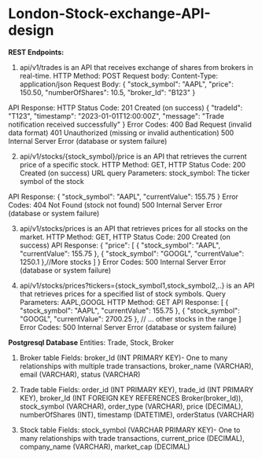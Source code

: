 # London-Stock-exchange-API-design

**REST Endpoints:**
1. api/v1/trades is an API that receives exchange of shares from brokers in real-time.
   HTTP Method: POST
   Request body: Content-Type: application/json
Request Body:
{
  "stock_symbol": "AAPL",
  "price": 150.50,
  "numberOfShares": 10.5,
  "broker_Id": "B123"
}

API Response:
HTTP Status Code: 201 Created (on success)
{
  "tradeId": "T123",
  "timestamp": "2023-01-01T12:00:00Z",
  "message": "Trade notification received successfully"
}
Error Codes:
400 Bad Request (invalid data format)
401 Unauthorized (missing or invalid authentication)
500 Internal Server Error (database or system failure)

2. api/v1/stocks/{stock_symbol}/price is an API that retrieves the current price of a specific stock.
HTTP Method: GET, HTTP Status Code: 200 Created (on success)
URL query Parameters: stock_symbol: The ticker symbol of the stock

API Response:
{
  "stock_symbol": "AAPL",
  "currentValue": 155.75
}
Error Codes:
404 Not Found (stock not found)
500 Internal Server Error (database or system failure)

3. api/v1/stocks/prices is an API that retrieves prices for all stocks on the market.
   HTTP Method: GET, HTTP Status Code: 200 Created (on success)
   API Response:
   {
    "price": [
        {
            "stock_symbol": "AAPL",
            "currentValue": 155.75
        },
        {
            "stock_symbol": "GOOGL",
            "currentValue": 1250.1
        },//More stocks
    ]
}
Error Codes:
500 Internal Server Error (database or system failure)

5. api/v1/stocks/prices?tickers={stock_symbol1,stock_symbol2,..} is an API that retrieves prices for a specified list of stock symbols.
Query Parameters: AAPL,GOOGL
HTTP Method: GET
API Response:
[
  {
    "stock_symbol": "AAPL",
    "currentValue": 155.75
  },
  {
    "stock_symbol": "GOOGL",
    "currentValue": 2700.25
  },
  // ... other stocks in the range
]
Error Codes:
500 Internal Server Error (database or system failure)

**Postgresql Database**
Entities: Trade, Stock, Broker 
1. Broker table
Fields:
broker_Id (INT PRIMARY KEY)- One to many relationships with multiple trade transactions,
broker_name (VARCHAR),
email (VARCHAR),
status (VARCHAR)

2. Trade table
Fields:
order_id (INT PRIMARY KEY),
trade_id (INT PRIMARY KEY),
broker_Id (INT FOREIGN KEY REFERENCES Broker(broker_Id)),
stock_symbol (VARCHAR),
order_type (VARCHAR),
price (DECIMAL),
numberOfShares (INT),
timestamp (DATETIME),
orderStatus (VARCHAR) 

3. Stock table
Fields:
stock_symbol (VARCHAR PRIMARY KEY)- One to many relationships with trade transactions,
current_price (DECIMAL),
company_name (VARCHAR),
market_cap (DECIMAL)
